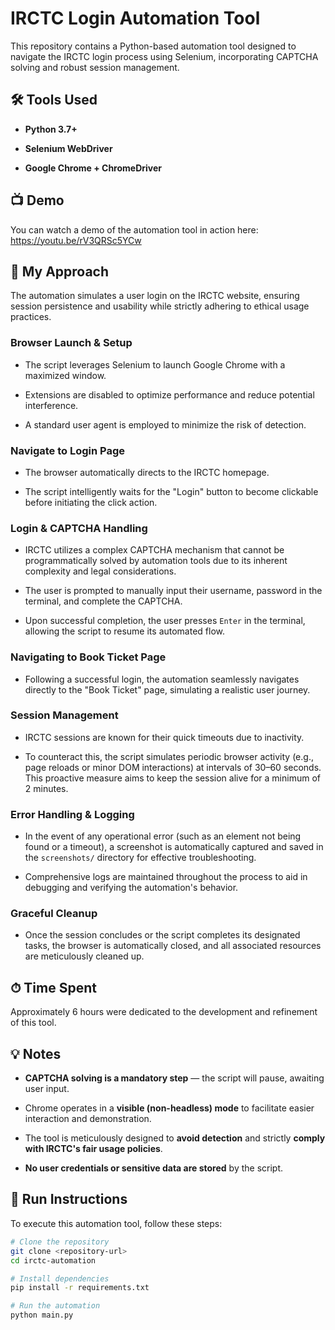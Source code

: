 # IRCTC Login Automation Tool

This repository contains a Python-based automation tool designed to navigate the IRCTC login process using Selenium, incorporating CAPTCHA solving and robust session management.

## 🛠 Tools Used

* **Python 3.7+**

* **Selenium WebDriver**

* **Google Chrome + ChromeDriver**

## 📺 Demo

You can watch a demo of the automation tool in action here: <https://youtu.be/rV3QRSc5YCw>

## 🧠 My Approach

The automation simulates a user login on the IRCTC website, ensuring session persistence and usability while strictly adhering to ethical usage practices.

### Browser Launch & Setup

* The script leverages Selenium to launch Google Chrome with a maximized window.

* Extensions are disabled to optimize performance and reduce potential interference.

* A standard user agent is employed to minimize the risk of detection.

### Navigate to Login Page

* The browser automatically directs to the IRCTC homepage.

* The script intelligently waits for the "Login" button to become clickable before initiating the click action.

### Login & CAPTCHA Handling

* IRCTC utilizes a complex CAPTCHA mechanism that cannot be programmatically solved by automation tools due to its inherent complexity and legal considerations.

* The user is prompted to manually input their username, password in the terminal, and complete the CAPTCHA.

* Upon successful completion, the user presses `Enter` in the terminal, allowing the script to resume its automated flow.

### Navigating to Book Ticket Page

* Following a successful login, the automation seamlessly navigates directly to the "Book Ticket" page, simulating a realistic user journey.

### Session Management

* IRCTC sessions are known for their quick timeouts due to inactivity.

* To counteract this, the script simulates periodic browser activity (e.g., page reloads or minor DOM interactions) at intervals of 30–60 seconds. This proactive measure aims to keep the session alive for a minimum of 2 minutes.

### Error Handling & Logging

* In the event of any operational error (such as an element not being found or a timeout), a screenshot is automatically captured and saved in the `screenshots/` directory for effective troubleshooting.

* Comprehensive logs are maintained throughout the process to aid in debugging and verifying the automation's behavior.

### Graceful Cleanup

* Once the session concludes or the script completes its designated tasks, the browser is automatically closed, and all associated resources are meticulously cleaned up.

## ⏱ Time Spent

Approximately 6 hours were dedicated to the development and refinement of this tool.

## 💡 Notes

* **CAPTCHA solving is a mandatory step** — the script will pause, awaiting user input.

* Chrome operates in a **visible (non-headless) mode** to facilitate easier interaction and demonstration.

* The tool is meticulously designed to **avoid detection** and strictly **comply with IRCTC's fair usage policies**.

* **No user credentials or sensitive data are stored** by the script.

## 📜 Run Instructions

To execute this automation tool, follow these steps:

```bash
# Clone the repository
git clone <repository-url>
cd irctc-automation

# Install dependencies
pip install -r requirements.txt

# Run the automation
python main.py
